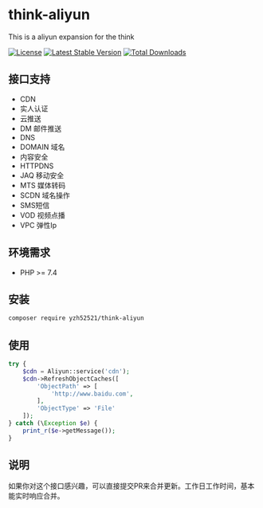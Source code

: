 # think-aliyun

This is a aliyun expansion for the think

[![License](https://poser.pugx.org/yzh52521/think-aliyun/license.svg)](https://packagist.org/packages/yzh52521/think-aliyun)
[![Latest Stable Version](https://poser.pugx.org/yzh52521/think-aliyun/v/stable.png)](https://packagist.org/packages/yzh52521/think-aliyun)
[![Total Downloads](https://poser.pugx.org/yzh52521/think-aliyun/downloads.png)](https://packagist.org/packages/yzh52521/think-aliyun)

## 接口支持
- CDN
- 实人认证
- 云推送
- DM 邮件推送
- DNS 
- DOMAIN 域名
- 内容安全
- HTTPDNS
- JAQ 移动安全
- MTS 媒体转码
- SCDN 域名操作
- SMS短信
- VOD 视频点播
- VPC 弹性Ip

## 环境需求

- PHP >= 7.4

## 安装

```bash
composer require yzh52521/think-aliyun
```

## 使用

```php
try {
	$cdn = Aliyun::service('cdn');
	$cdn->RefreshObjectCaches([
		'ObjectPath' => [
			'http://www.baidu.com',
		],
		'ObjectType' => 'File'
	]);
} catch (\Exception $e) {
	print_r($e->getMessage());
}
```
## 说明
如果你对这个接口感兴趣，可以直接提交PR来合并更新。工作日工作时间，基本能实时响应合并。